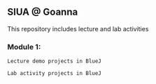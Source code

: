 ## SIUA @ Goanna

This repository includes lecture and lab activities 
  
### Module 1: 

```
Lecture demo projects in BlueJ

Lab activity projects in BlueJ

```

